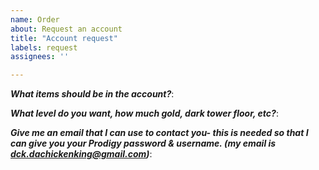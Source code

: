 ```yaml
---
name: Order
about: Request an account
title: "Account request"
labels: request
assignees: ''

---
```


***What items should be in the account?***:

***What level do you want, how much gold, dark tower floor, etc?***:

***Give me an email that I can use to contact you- this is needed so that I can give you your Prodigy password & username. (my email is dck.dachickenking@gmail.com)***:
